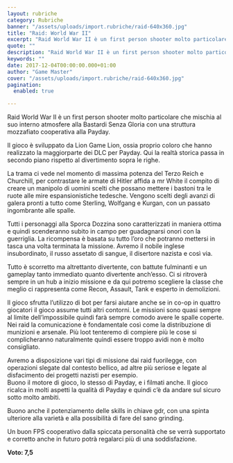 ```yaml
---
layout: rubriche
category: Rubriche
banner: "/assets/uploads/import.rubriche/raid-640x360.jpg"
title: "Raid: World War II"
excerpt: "Raid World War II è un first person shooter molto particolare che mischia al suo interno atmosfere alla Bastardi Senza Gloria  con una struttura mozzafiato cooperativa alla Payday. Il gioco è sviluppato da Lion Game Lion, ossia proprio coloro che hanno realizzato la maggiorparte dei DLC per Payday. Qui la realtà storica passa in secondo [&hellip"
quote: ""
description: "Raid World War II è un first person shooter molto particolare che mischia al suo interno atmosfere alla Bastardi Senza Gloria  con una struttura mozzafiato cooperativa alla Payday. Il gioco è sviluppato da Lion Game Lion, ossia proprio coloro che hanno realizzato la maggiorparte dei DLC per Payday. Qui la realtà storica passa in secondo [&hellip"
keywords: ""
date: 2017-12-04T00:00:00.000+01:00
author: "Game Master"
cover: "/assets/uploads/import.rubriche/raid-640x360.jpg"
pagination:
  enabled: true

---
```


Raid World War II è un first person shooter molto particolare che mischia al suo interno atmosfere alla Bastardi Senza Gloria con una struttura mozzafiato cooperativa alla Payday.

Il gioco è sviluppato da Lion Game Lion, ossia proprio coloro che hanno realizzato la maggiorparte dei DLC per Payday. Qui la realtà storica passa in secondo piano rispetto al divertimento sopra le righe.

La trama ci vede nel momento di massima potenza del Terzo Reich e Churchill, per contrastare le armate di Hitler affida a mr White il compito di creare un manipolo di uomini scelti che possano mettere i bastoni tra le ruote alle mire espansionistiche tedesche. Vengono scelti degli avanzi di galera pronti a tutto come Sterling, Wolfgang e Kurgan, con un passato ingombrante alle spalle.

Tutti i personaggi alla Sporca Dozzina sono caratterizzati in maniera ottima e quindi scenderanno subito in campo per guadagnarsi onori con la guerriglia. La ricompensa è basata su tutto l’oro che potranno mettersi in tasca una volta terminata la missione. Avremo il nobile inglese insubordinato, il russo assetato di sangue, il disertore nazista e così via.

Tutto è scorretto ma altrettanto divertente, con battute fulminanti e un gameplay tanto immediato quanto divertente anch’esso. Ci si ritroverà sempre in un hub a inizio missione e da qui potremo scegliere la classe che meglio ci rappresenta come Recon, Assault, Tank e esperto in demolizioni.

Il gioco sfrutta l’utilizzo di bot per farsi aiutare anche se in co-op in quattro giocatori il gioco assume tutti altri contorni. Le missioni sono quasi sempre al limite dell’impossibile quindi farà sempre comodo avere le spalle coperte. Nei raid la comunicazione è fondamentale così come la distribuzione di munizioni e arsenale. Più loot tenteremo di compiere più le cose si complicheranno naturalmente quindi essere troppo avidi non è molto consigliato.

Avremo a disposizione vari tipi di missione dai raid fuorilegge, con operazioni slegate dal contesto bellico, ad altre più seriose e legate al disfacimento dei progetti nazisti per esempio.  
Buono il motore di gioco, lo stesso di Payday, e i filmati anche. Il gioco ricalca in molti aspetti la qualità di Payday e quindi c’è da andare sul sicuro sotto molto ambiti.

Buono anche il potenziamento delle skills in chiave gdr, con una spinta ulteriore alla varietà e alla possibilità di fare del sano grinding.

Un buon FPS cooperativo dalla spiccata personalità che se verrà supportato e corretto anche in futuro potrà regalarci più di una soddisfazione.

**Voto: 7,5**